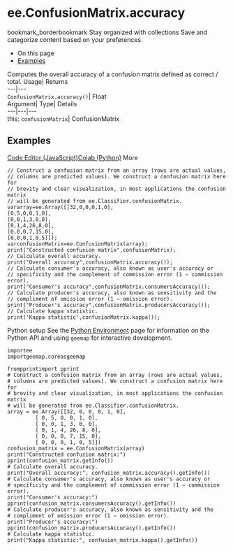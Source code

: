  
#  ee.ConfusionMatrix.accuracy 
bookmark_borderbookmark Stay organized with collections  Save and categorize content based on your preferences.
  * On this page
  * [Examples](https://developers.google.com/earth-engine/apidocs/ee-confusionmatrix-accuracy#examples)


Computes the overall accuracy of a confusion matrix defined as correct / total. 
Usage| Returns  
---|---  
`ConfusionMatrix.accuracy()`| Float  
Argument| Type| Details  
---|---|---  
this: `confusionMatrix`| ConfusionMatrix  
## Examples
[Code Editor (JavaScript)](https://developers.google.com/earth-engine/apidocs/ee-confusionmatrix-accuracy#code-editor-javascript-sample)[Colab (Python)](https://developers.google.com/earth-engine/apidocs/ee-confusionmatrix-accuracy#colab-python-sample) More
```
// Construct a confusion matrix from an array (rows are actual values,
// columns are predicted values). We construct a confusion matrix here for
// brevity and clear visualization, in most applications the confusion matrix
// will be generated from ee.Classifier.confusionMatrix.
vararray=ee.Array([[32,0,0,0,1,0],
[0,5,0,0,1,0],
[0,0,1,3,0,0],
[0,1,4,26,8,0],
[0,0,0,7,15,0],
[0,0,0,1,0,5]]);
varconfusionMatrix=ee.ConfusionMatrix(array);
print("Constructed confusion matrix",confusionMatrix);
// Calculate overall accuracy.
print("Overall accuracy",confusionMatrix.accuracy());
// Calculate consumer's accuracy, also known as user's accuracy or
// specificity and the complement of commission error (1 − commission error).
print("Consumer's accuracy",confusionMatrix.consumersAccuracy());
// Calculate producer's accuracy, also known as sensitivity and the
// compliment of omission error (1 − omission error).
print("Producer's accuracy",confusionMatrix.producersAccuracy());
// Calculate kappa statistic.
print('Kappa statistic',confusionMatrix.kappa());
```
Python setup
See the [ Python Environment](https://developers.google.com/earth-engine/guides/python_install) page for information on the Python API and using `geemap` for interactive development.
```
importee
importgeemap.coreasgeemap
```
```
frompprintimport pprint
# Construct a confusion matrix from an array (rows are actual values,
# columns are predicted values). We construct a confusion matrix here for
# brevity and clear visualization, in most applications the confusion matrix
# will be generated from ee.Classifier.confusionMatrix.
array = ee.Array([[32, 0, 0, 0, 1, 0],
         [ 0, 5, 0, 0, 1, 0],
         [ 0, 0, 1, 3, 0, 0],
         [ 0, 1, 4, 26, 8, 0],
         [ 0, 0, 0, 7, 15, 0],
         [ 0, 0, 0, 1, 0, 5]])
confusion_matrix = ee.ConfusionMatrix(array)
print("Constructed confusion matrix:")
pprint(confusion_matrix.getInfo())
# Calculate overall accuracy.
print("Overall accuracy:", confusion_matrix.accuracy().getInfo())
# Calculate consumer's accuracy, also known as user's accuracy or
# specificity and the complement of commission error (1 − commission error).
print("Consumer's accuracy:")
pprint(confusion_matrix.consumersAccuracy().getInfo())
# Calculate producer's accuracy, also known as sensitivity and the
# compliment of omission error (1 − omission error).
print("Producer's accuracy:")
pprint(confusion_matrix.producersAccuracy().getInfo())
# Calculate kappa statistic.
print("Kappa statistic:", confusion_matrix.kappa().getInfo())
```

